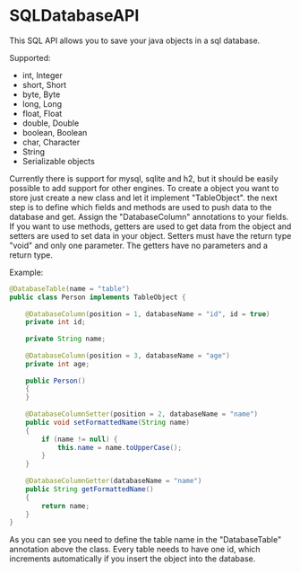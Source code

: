 SQLDatabaseAPI
==============

This SQL API allows you to save your java objects in a sql database.

Supported:
- int, Integer
- short, Short
- byte, Byte
- long, Long
- float, Float
- double, Double
- boolean, Boolean
- char, Character
- String
- Serializable objects


Currently there is support for mysql, sqlite and h2, but it should be easily possible to add support for other engines.
To create a object you want to store just create a new class and let it implement "TableObject". the next step is to
define which fields and methods are used to push data to the database and get. Assign the "DatabaseColumn" annotations
to your fields. If you want to use methods, getters are used to get data from the object and setters are used to set
data in your object. Setters must have the return type "void" and only one parameter. The getters have no parameters and
a return type.

Example:

```java
@DatabaseTable(name = "table")
public class Person implements TableObject {
 
    @DatabaseColumn(position = 1, databaseName = "id", id = true)
    private int id;
 
    private String name;
 
    @DatabaseColumn(position = 3, databaseName = "age")
    private int age;
 
    public Person()
    {
    }
 
    @DatabaseColumnSetter(position = 2, databaseName = "name")
    public void setFormattedName(String name)
    {
        if (name != null) {
            this.name = name.toUpperCase();
        }
    }
 
    @DatabaseColumnGetter(databaseName = "name")
    public String getFormattedName()
    {
        return name;
    }
}
```


As you can see you need to define the table name in the "DatabaseTable" annotation above the class. Every table needs to
have one id, which increments automatically if you insert the object into the database.



